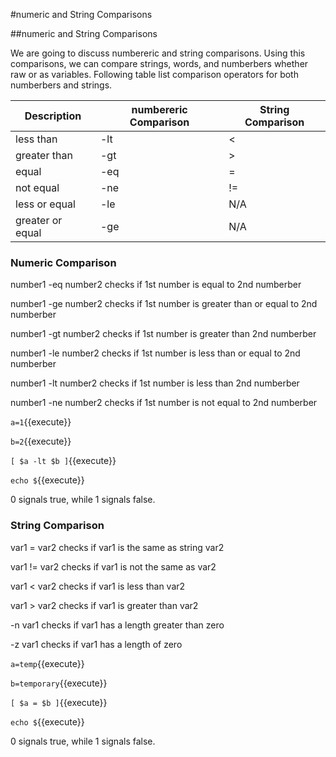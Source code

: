 #numeric and String Comparisons

##numeric and String Comparisons

We are going to discuss numbereric and string comparisons. Using this comparisons, we can compare strings, words, and numberbers whether raw or as variables. Following table list comparison operators for both numberbers and strings.

| Description      | numbereric Comparison | String Comparison |
|------------------|--------------------|-------------------|
| less than        | -lt                | <                 |
| greater than     | -gt                | >                 |
| equal            | -eq                | =                 |
| not equal        | -ne                | !=                |
| less or equal    | -le                | N/A               |
| greater or equal | -ge                | N/A               |

### Numeric Comparison


number1 -eq number2                  checks if 1st  number  is equal to 2nd numberber

number1 -ge number2                  checks if 1st  number  is greater than or equal to 2nd numberber

number1 -gt number2                  checks if 1st  number  is greater than 2nd numberber

number1 -le number2                  checks if 1st  number  is less than or equal to 2nd numberber

number1 -lt number2                  checks if 1st  number  is less than 2nd numberber

number1 -ne number2                  checks if 1st  number  is not equal to 2nd numberber


`a=1`{{execute}}

`b=2`{{execute}}

`[ $a -lt $b ]`{{execute}}

`echo $`{{execute}}

0 signals true, while 1 signals false.




### String Comparison

var1 = var2     checks if var1 is the same as string var2

var1 != var2    checks if var1 is not the same as var2

var1 < var2     checks if var1 is less than var2

var1 > var2     checks if var1 is greater than var2

-n var1         checks if var1 has a length greater than zero

-z var1         checks if var1 has a length of zero


`a=temp`{{execute}}

`b=temporary`{{execute}}

`[ $a = $b ]`{{execute}}

`echo $`{{execute}}

0 signals true, while 1 signals false.
